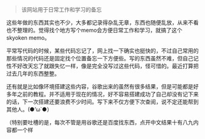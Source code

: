 >该网站用于日常工作和学习的备忘


这些年做的东西其实也不少，大多都记录得杂乱无章，东西也随便乱放，从来不看也不整理的。觉得找个地方写个memo会方便日常工作和学习，就搞了这个skyoken memo。

平常写代码的时候，某些代码忘记了，网上找一下确实也挺快的，不过自己常用的那些情况的代码还是固定找个位置备忘一下方便些。写的东西虽然不难，但自己记性不好改天忘了就跟失忆一样，像是完全没写过这些代码，怪可惜的。最近打算把过去几年的东西整整。

还有就是比如像环境搭建这些内容，谷歌出来的虽然有很多结果，但是可能都是好多年之前的教程。并不适用于现在的情况，好不容易搭建成功了自己却没有记下来的话，下一次搭建还要浪费不少时间。写下来不仅方便下次查阅，说不定还能帮到其他人。(●’ω`●）

（特别要吐槽的是，每次不管是用谷歌还是百度找东西，点开中文结果十有八九内容都一个样
